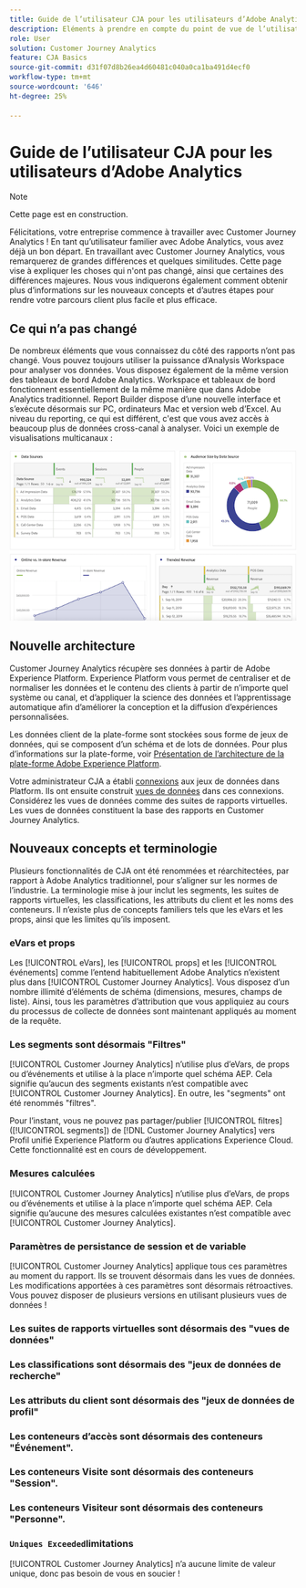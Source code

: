 ```yaml
---
title: Guide de l’utilisateur CJA pour les utilisateurs d’Adobe Analytics
description: Eléments à prendre en compte du point de vue de l’utilisateur lorsque votre entreprise déplace les données d’Adobe Analytics vers Customer Journey Analytics
role: User
solution: Customer Journey Analytics
feature: CJA Basics
source-git-commit: d31f07d8b26ea4d60481c040a0ca1ba491d4ecf0
workflow-type: tm+mt
source-wordcount: '646'
ht-degree: 25%

---
```



# Guide de l’utilisateur CJA pour les utilisateurs d’Adobe Analytics

>[!NOTE]
>
>Cette page est en construction.

Félicitations, votre entreprise commence à travailler avec Customer Journey Analytics ! En tant qu’utilisateur familier avec Adobe Analytics, vous avez déjà un bon départ. En travaillant avec Customer Journey Analytics, vous remarquerez de grandes différences et quelques similitudes. Cette page vise à expliquer les choses qui n&#39;ont pas changé, ainsi que certaines des différences majeures. Nous vous indiquerons également comment obtenir plus d’informations sur les nouveaux concepts et d’autres étapes pour rendre votre parcours client plus facile et plus efficace.

## Ce qui n’a pas changé

De nombreux éléments que vous connaissez du côté des rapports n’ont pas changé. Vous pouvez toujours utiliser la puissance d’Analysis Workspace pour analyser vos données. Vous disposez également de la même version des tableaux de bord Adobe Analytics. Workspace et tableaux de bord fonctionnent essentiellement de la même manière que dans Adobe Analytics traditionnel. Report Builder dispose d’une nouvelle interface et s’exécute désormais sur PC, ordinateurs Mac et version web d’Excel. Au niveau du reporting, ce qui est différent, c&#39;est que vous avez accès à beaucoup plus de données cross-canal à analyser. Voici un exemple de visualisations multicanaux :

![multicanal](assets/cross-channel.png)

## Nouvelle architecture

Customer Journey Analytics récupère ses données à partir de Adobe Experience Platform. Experience Platform vous permet de centraliser et de normaliser les données et le contenu des clients à partir de n’importe quel système ou canal, et d’appliquer la science des données et l’apprentissage automatique afin d’améliorer la conception et la diffusion d’expériences personnalisées.

Les données client de la plate-forme sont stockées sous forme de jeux de données, qui se composent d’un schéma et de lots de données. Pour plus d’informations sur la plate-forme, voir [Présentation de l’architecture de la plate-forme Adobe Experience Platform](https://experienceleague.adobe.com/docs/platform-learn/tutorials/intro-to-platform/basic-architecture.html?lang=en).

Votre administrateur CJA a établi [connexions](/help/connections/create-connection.md) aux jeux de données dans Platform. Ils ont ensuite construit [vues de données](/help/data-views/data-views.md) dans ces connexions. Considérez les vues de données comme des suites de rapports virtuelles. Les vues de données constituent la base des rapports en Customer Journey Analytics.

## Nouveaux concepts et terminologie

Plusieurs fonctionnalités de CJA ont été renommées et réarchitectées, par rapport à Adobe Analytics traditionnel, pour s’aligner sur les normes de l’industrie. La terminologie mise à jour inclut les segments, les suites de rapports virtuelles, les classifications, les attributs du client et les noms des conteneurs. Il n’existe plus de concepts familiers tels que les eVars et les props, ainsi que les limites qu’ils imposent.

### eVars et props

Les [!UICONTROL eVars], les [!UICONTROL props] et les [!UICONTROL événements] comme l’entend habituellement Adobe Analytics n’existent plus dans [!UICONTROL Customer Journey Analytics]. Vous disposez d’un nombre illimité d’éléments de schéma (dimensions, mesures, champs de liste). Ainsi, tous les paramètres d’attribution que vous appliquiez au cours du processus de collecte de données sont maintenant appliqués au moment de la requête.

### Les segments sont désormais &quot;Filtres&quot;

[!UICONTROL Customer Journey Analytics] n’utilise plus d’eVars, de props ou d’événements et utilise à la place n’importe quel schéma AEP. Cela signifie qu’aucun des segments existants n’est compatible avec [!UICONTROL Customer Journey Analytics]. En outre, les &quot;segments&quot; ont été renommés &quot;filtres&quot;.

Pour l’instant, vous ne pouvez pas partager/publier [!UICONTROL filtres] ([!UICONTROL segments]) de [!DNL Customer Journey Analytics] vers Profil unifié Experience Platform ou d’autres applications Experience Cloud. Cette fonctionnalité est en cours de développement.

### Mesures calculées

[!UICONTROL Customer Journey Analytics] n’utilise plus d’eVars, de props ou d’événements et utilise à la place n’importe quel schéma AEP. Cela signifie qu’aucune des mesures calculées existantes n’est compatible avec [!UICONTROL Customer Journey Analytics].

### Paramètres de persistance de session et de variable

[!UICONTROL Customer Journey Analytics] applique tous ces paramètres au moment du rapport. Ils se trouvent désormais dans les vues de données. Les modifications apportées à ces paramètres sont désormais rétroactives. Vous pouvez disposer de plusieurs versions en utilisant plusieurs vues de données !

### Les suites de rapports virtuelles sont désormais des &quot;vues de données&quot;



### Les classifications sont désormais des &quot;jeux de données de recherche&quot;

### Les attributs du client sont désormais des &quot;jeux de données de profil&quot;


### Les conteneurs d’accès sont désormais des conteneurs &quot;Événement&quot;.

### Les conteneurs Visite sont désormais des conteneurs &quot;Session&quot;.

### Les conteneurs Visiteur sont désormais des conteneurs &quot;Personne&quot;.

### `Uniques Exceeded`limitations

[!UICONTROL Customer Journey Analytics] n’a aucune limite de valeur unique, donc pas besoin de vous en soucier !
